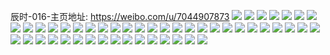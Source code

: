 辰时-016-主页地址: https://weibo.com/u/7044907873 
![](https://wx4.sinaimg.cn/mw2000/007GLImlly1h9lspwutn6j30u014ogr3.jpg) 
![](https://wx4.sinaimg.cn/mw2000/007GLImlly1h9lspx9fdaj30u0140afp.jpg) 
![](https://wx4.sinaimg.cn/mw2000/007GLImlly1h9kfcejqh2j30u0140aev.jpg) 
![](https://wx4.sinaimg.cn/mw2000/007GLImlly1h9kfcfbinrj30u0140n0n.jpg) 
![](https://wx4.sinaimg.cn/mw2000/007GLImlly1h9kfch43d9j30u0140gr0.jpg) 
![](https://wx4.sinaimg.cn/mw2000/007GLImlly1h9kfcjoj7kj30u0140n2z.jpg) 
![](https://wx4.sinaimg.cn/mw2000/007GLImlly1h9kfcgaz7zj30u0140jys.jpg) 
![](https://wx4.sinaimg.cn/mw2000/007GLImlly1h9kfckpu5oj30u0140wjo.jpg) 
![](https://wx4.sinaimg.cn/mw2000/007GLImlly1h9kfchqqpaj30p00v9n1h.jpg) 
![](https://wx4.sinaimg.cn/mw2000/007GLImlly1h9kfcj02zaj30u0140783.jpg) 
![](https://wx4.sinaimg.cn/mw2000/007GLImlly1h9kfciexsxj30u011hq85.jpg) 
![](https://wx4.sinaimg.cn/mw2000/007GLImlly1h9jaut4ptxj30u01gf12x.jpg) 
![](https://wx4.sinaimg.cn/mw2000/007GLImlly1h9jautr6r3j30u0140q8e.jpg) 
![](https://wx4.sinaimg.cn/mw2000/007GLImlly1h9jauuldmbj30u00u0n3n.jpg) 
![](https://wx4.sinaimg.cn/mw2000/007GLImlly1h9jauu688ij30u016idko.jpg) 
![](https://wx4.sinaimg.cn/mw2000/007GLImlly1h9jauvugpcj30u017sdm7.jpg) 
![](https://wx4.sinaimg.cn/mw2000/007GLImlly1h9jauuvx5aj30u01100w1.jpg) 
![](https://wx4.sinaimg.cn/mw2000/007GLImlly1h9jauvem9lj30u011imz8.jpg) 
![](https://wx4.sinaimg.cn/mw2000/007GLImlly1h9jauwk7xoj30u0140jsq.jpg) 
![](https://wx4.sinaimg.cn/mw2000/007GLImlly1h9jauw9gmpj30u0140jtc.jpg) 
![](https://wx4.sinaimg.cn/mw2000/007GLImlly1h9id58xkbjj30u01400zj.jpg) 
![](https://wx4.sinaimg.cn/mw2000/007GLImlly1h9id59epk8j30u0140wip.jpg) 
![](https://wx4.sinaimg.cn/mw2000/007GLImlly1h9id59v4zjj30u013zag9.jpg) 
![](https://wx4.sinaimg.cn/mw2000/007GLImlly1h9id5a7tn5j30u013zgpd.jpg) 
![](https://wx4.sinaimg.cn/mw2000/007GLImlly1h9id5aoa94j30u0140jw7.jpg) 
![](https://wx4.sinaimg.cn/mw2000/007GLImlly1h9id5b8ts2j30u01407aa.jpg) 
![](https://wx4.sinaimg.cn/mw2000/007GLImlly1h9ekb0o0dvj30u00u00vb.jpg) 
![](https://wx4.sinaimg.cn/mw2000/007GLImlly1h9ekb11lbmj30u00u0tb2.jpg) 
![](https://wx4.sinaimg.cn/mw2000/007GLImlly1h9ekb1c2pyj30u00u0jtu.jpg) 
![](https://wx4.sinaimg.cn/mw2000/007GLImlly1h9ekb1mta3j30u00u076m.jpg) 
![](https://wx4.sinaimg.cn/mw2000/007GLImlly1h9b852jxddj30u011i79e.jpg) 
![](https://wx4.sinaimg.cn/mw2000/007GLImlly1h9b8533xjij30u011hwlt.jpg) 
![](https://wx4.sinaimg.cn/mw2000/007GLImlly1h9b853whxjj30u011i48k.jpg) 
![](https://wx4.sinaimg.cn/mw2000/007GLImlly1h9b854ct3mj30u011i7dn.jpg) 
![](https://wx4.sinaimg.cn/mw2000/007GLImlly1h9969eeg0sj30u0140wm8.jpg) 
![](https://wx4.sinaimg.cn/mw2000/007GLImlly1h9969evs77j30u0140dnx.jpg) 
![](https://wx4.sinaimg.cn/mw2000/007GLImlly1h99637acsdj30u0181go8.jpg) 
![](https://wx4.sinaimg.cn/mw2000/007GLImlly1h99637pmwqj30u0140dl1.jpg) 
![](https://wx4.sinaimg.cn/mw2000/007GLImlly1h996384fknj30u0140whc.jpg) 
![](https://wx4.sinaimg.cn/mw2000/007GLImlly1h99638iqa6j30u0140tc8.jpg) 
![](https://wx4.sinaimg.cn/mw2000/007GLImlly1h912bx5fj5j30u0140wjf.jpg) 
![](https://wx4.sinaimg.cn/mw2000/007GLImlly1h912bxiq22j30u013zq7q.jpg) 
![](https://wx4.sinaimg.cn/mw2000/007GLImlly1h912bxzsccj30u0140gqo.jpg) 
![](https://wx4.sinaimg.cn/mw2000/007GLImlly1h912alkbwyj30u013zwk7.jpg) 
![](https://wx4.sinaimg.cn/mw2000/007GLImlly1h912am6s9sj30u0140tg0.jpg) 
![](https://wx4.sinaimg.cn/mw2000/007GLImlly1h912amlvx1j30pi0y0q6t.jpg) 
![](https://wx4.sinaimg.cn/mw2000/007GLImlly1h912an4mycj30u01400wf.jpg) 
![](https://wx4.sinaimg.cn/mw2000/007GLImlly1h8x951ly2vj30u011iah8.jpg) 
